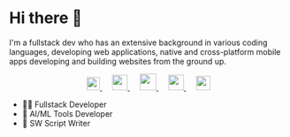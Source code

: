 ﻿# Hi there 👋

I'm a fullstack dev who has an extensive background in various coding languages, developing web applications, native and cross-platform mobile apps developing and building websites from the ground up. 

<p align="center">
  <a href="https://dev.to/thirashapraween">
    <img src="https://svgshare.com/i/ZTW.svg" width="24px"/>
  </a>
  &emsp;
  <a href= "https://www.instagram.com/thirasha_pw">
    <img src="https://img.icons8.com/ios-glyphs/256/808080/instagram-new.svg" width="28px"/>
  </a>
  &emsp;
  <a href="https://www.buymeacoffee.com/thirashapraween">
    <img src="https://img.icons8.com/ios-glyphs/256/808080/coffee.png" width="30px"/>
  </a> 
  &emsp;
  <a href="https://thirashapraween.github.io">
    <img src="https://img.icons8.com/material/256/808080/globe--v1.png" width="28px"/>
  </a>
  &emsp;
  <a href="https://www.linkedin.com/in/thirasha-praween/">
    <img src="https://img.icons8.com/ios-filled/256/808080/linkedin.svg" width="26px"/>
  </a>
</p>




- 👨‍💻 Fullstack Developer
- 🤖 AI/ML Tools Developer
- 🦀 SW Script Writer

